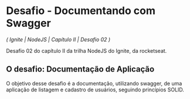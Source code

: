 # Desafio - Documentando com Swagger

_( Ignite | NodeJS | Capítulo II | Desafio 02 )_


Desafio 02 do capítulo II da trilha NodeJS do Ignite, da rocketseat.

## O desafio: Documentação de Aplicação

O objetivo desse desafio é a documentação, utilizando swagger, de uma aplicação de listagem e cadastro de usuários, seguindo princípios SOLID.
